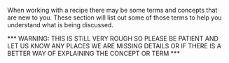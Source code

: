 When working with a recipe there may be some terms and concepts that are new to you. These section will list out some of those terms to help you understand what is being discussed.

\*** WARNING: THIS IS STILL VERY ROUGH SO PLEASE BE PATIENT AND LET US KNOW ANY PLACES WE ARE MISSING DETAILS OR IF THERE IS A BETTER WAY OF EXPLAINING THE CONCEPT OR TERM \***

## 



